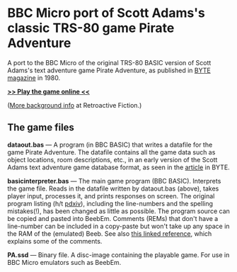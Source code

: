 # BBC Micro port of Scott Adams's classic TRS-80 game Pirate Adventure
A port to the BBC Micro of the original TRS-80 BASIC version of Scott Adams's text adventure game Pirate Adventure, as published in [BYTE magazine](https://archive.org/details/byte-magazine-1980-12/page/n193/mode/1up) in 1980.

[**>> Play the game online <<**](http://bbcmicro.co.uk/jsbeeb/play.php?autoboot&disc=https://raw.githubusercontent.com/ahope1/Beeb-Pirate-Adventure/master/PA.ssd)

([More background info](https://ahopeful.wordpress.com/2020/08/25/scott-adamss-type-in-pirate-adventure-byte-1980/) at Retroactive Fiction.)


## The game files

**dataout.bas** — A program (in BBC BASIC) that writes a datafile for the game Pirate Adventure. The datafile contains all the game data such as object locations, room descriptions, etc., in an early version of the Scott Adams text adventure game database format, as seen in the [article](https://archive.org/details/byte-magazine-1980-12/page/n193/mode/1up) in BYTE. 

**basicinterpreter.bas** — The main game program (BBC BASIC). Interprets the game file. Reads in the datafile written by dataout.bas (above), takes player input, processes it, and prints responses on screen. The original program listing (h/t [pdxiv](https://github.com/pdxiv/PerlScott)), including the line-numbers and the spelling mistakes(!), has been changed as little as possible. The program source can be copied and pasted into BeebEm. Comments (REMs) that don't have a line-number can be included in a copy-paste but won't take up any space in the RAM of the (emulated) Beeb. See also [this linked reference](https://github.com/pdxiv/LuaScott/blob/master/doc/The_ADVENTURE_Data_Base_Format_(1980).md), which explains some of the comments. 

**PA.ssd** — Binary file. A disc-image containing the playable game. For use in BBC Micro emulators such as BeebEm.
